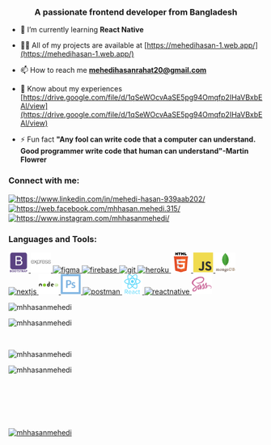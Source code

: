 <h3 align="center">A passionate frontend developer from Bangladesh</h3>

- 🌱 I’m currently learning **React Native**

- 👨‍💻 All of my projects are available at [https://mehedihasan-1.web.app/](https://mehedihasan-1.web.app/)

- 📫 How to reach me **mehedihasanrahat20@gmail.com**

- 📄 Know about my experiences [https://drive.google.com/file/d/1qSeWOcvAaSE5pg94Omqfp2IHaVBxbEAl/view](https://drive.google.com/file/d/1qSeWOcvAaSE5pg94Omqfp2IHaVBxbEAl/view)

- ⚡ Fun fact **"Any fool can write code that a computer can understand. Good programmer write code that human can understand"-Martin Flowrer**

<h3 align="left">Connect with me:</h3>
<p align="left">
<a href="https://linkedin.com/in/https://www.linkedin.com/in/mehedi-hasan-939aab202/" target="blank"><img align="center" src="https://raw.githubusercontent.com/rahuldkjain/github-profile-readme-generator/master/src/images/icons/Social/linked-in-alt.svg" alt="https://www.linkedin.com/in/mehedi-hasan-939aab202/" height="30" width="40" /></a>
<a href="https://fb.com/https://web.facebook.com/mhhasan.mehedi.315/" target="blank"><img align="center" src="https://raw.githubusercontent.com/rahuldkjain/github-profile-readme-generator/master/src/images/icons/Social/facebook.svg" alt="https://web.facebook.com/mhhasan.mehedi.315/" height="30" width="40" /></a>
<a href="https://instagram.com/https://www.instagram.com/mhhasanmehedi/" target="blank"><img align="center" src="https://raw.githubusercontent.com/rahuldkjain/github-profile-readme-generator/master/src/images/icons/Social/instagram.svg" alt="https://www.instagram.com/mhhasanmehedi/" height="30" width="40" /></a>
</p>

<h3 align="left">Languages and Tools:</h3>
<p align="left"> <a href="https://getbootstrap.com" target="_blank"> <img src="https://raw.githubusercontent.com/devicons/devicon/master/icons/bootstrap/bootstrap-plain-wordmark.svg" alt="bootstrap" width="40" height="40"/> </a> <a href="https://expressjs.com" target="_blank"> <img src="https://raw.githubusercontent.com/devicons/devicon/master/icons/express/express-original-wordmark.svg" alt="express" width="40" height="40"/> </a> <a href="https://www.figma.com/" target="_blank"> <img src="https://www.vectorlogo.zone/logos/figma/figma-icon.svg" alt="figma" width="40" height="40"/> </a> <a href="https://firebase.google.com/" target="_blank"> <img src="https://www.vectorlogo.zone/logos/firebase/firebase-icon.svg" alt="firebase" width="40" height="40"/> </a> <a href="https://git-scm.com/" target="_blank"> <img src="https://www.vectorlogo.zone/logos/git-scm/git-scm-icon.svg" alt="git" width="40" height="40"/> </a> <a href="https://heroku.com" target="_blank"> <img src="https://www.vectorlogo.zone/logos/heroku/heroku-icon.svg" alt="heroku" width="40" height="40"/> </a> <a href="https://www.w3.org/html/" target="_blank"> <img src="https://raw.githubusercontent.com/devicons/devicon/master/icons/html5/html5-original-wordmark.svg" alt="html5" width="40" height="40"/> </a> <a href="https://developer.mozilla.org/en-US/docs/Web/JavaScript" target="_blank"> <img src="https://raw.githubusercontent.com/devicons/devicon/master/icons/javascript/javascript-original.svg" alt="javascript" width="40" height="40"/> </a> <a href="https://www.mongodb.com/" target="_blank"> <img src="https://raw.githubusercontent.com/devicons/devicon/master/icons/mongodb/mongodb-original-wordmark.svg" alt="mongodb" width="40" height="40"/> </a> <a href="https://nextjs.org/" target="_blank"> <img src="https://cdn.worldvectorlogo.com/logos/nextjs-3.svg" alt="nextjs" width="40" height="40"/> </a> <a href="https://nodejs.org" target="_blank"> <img src="https://raw.githubusercontent.com/devicons/devicon/master/icons/nodejs/nodejs-original-wordmark.svg" alt="nodejs" width="40" height="40"/> </a> <a href="https://www.photoshop.com/en" target="_blank"> <img src="https://raw.githubusercontent.com/devicons/devicon/master/icons/photoshop/photoshop-line.svg" alt="photoshop" width="40" height="40"/> </a> <a href="https://postman.com" target="_blank"> <img src="https://www.vectorlogo.zone/logos/getpostman/getpostman-icon.svg" alt="postman" width="40" height="40"/> </a> <a href="https://reactjs.org/" target="_blank"> <img src="https://raw.githubusercontent.com/devicons/devicon/master/icons/react/react-original-wordmark.svg" alt="react" width="40" height="40"/> </a> <a href="https://reactnative.dev/" target="_blank"> <img src="https://reactnative.dev/img/header_logo.svg" alt="reactnative" width="40" height="40"/> </a> <a href="https://sass-lang.com" target="_blank"> <img src="https://raw.githubusercontent.com/devicons/devicon/master/icons/sass/sass-original.svg" alt="sass" width="40" height="40"/> </a> </p>


<p><img align="left" src="https://github-readme-stats.vercel.app/api/top-langs?username=mhhasanmehedi&show_icons=true&locale=en&layout=compact" alt="mhhasanmehedi" /></p>
<br>
<p>&nbsp;<img align="left" src="https://github-readme-stats.vercel.app/api?username=mhhasanmehedi&show_icons=true&locale=en" alt="mhhasanmehedi" /></p>
<br>
<p><img align="left" src="https://github-readme-streak-stats.herokuapp.com/?user=mhhasanmehedi&" alt="mhhasanmehedi" /></p>
<br>
<p align="left"> <img src="https://komarev.com/ghpvc/?username=mhhasanmehedi&label=Profile%20views&color=0e75b6&style=flat" alt="mhhasanmehedi" /> </p>
<br>


<p align="left"> <a href="https://twitter.com/" target="blank"><img src="https://img.shields.io/twitter/follow/?logo=twitter&style=for-the-badge" alt="" /></a> </p>
<br>
<p align="left"> <a href="https://github.com/ryo-ma/github-profile-trophy"><img src="https://github-profile-trophy.vercel.app/?username=mhhasanmehedi" alt="mhhasanmehedi" /></a> </p>
